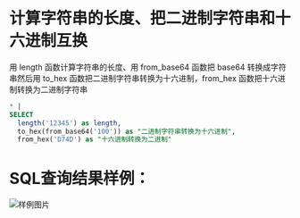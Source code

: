 # 计算字符串的长度、把二进制字符串和十六进制互换

用 length 函数计算字符串的长度、用 from_base64 函数把 base64 转换成字符串然后用 to_hex 函数把二进制字符串转换为十六进制，from_hex 函数把十六进制转换为二进制字符串

```SQL
* |
SELECT
  length('12345') as length,
  to_hex(from_base64('100')) as "二进制字符串转换为十六进制",
  from_hex('D74D') as "十六进制转换为二进制"
```

# SQL查询结果样例：

![样例图片](https://img.alicdn.com/tfs/TB1C1VOQhz1gK0jSZSgXXavwpXa-627-349.png)